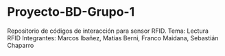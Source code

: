 # Proyecto-BD-Grupo-1
Repositorio de códigos de interacción para sensor RFID.
Tema: Lectura RFID
Integrantes: Marcos Ibañez, Matias Berni, Franco Maidana, Sebastián Chaparro
